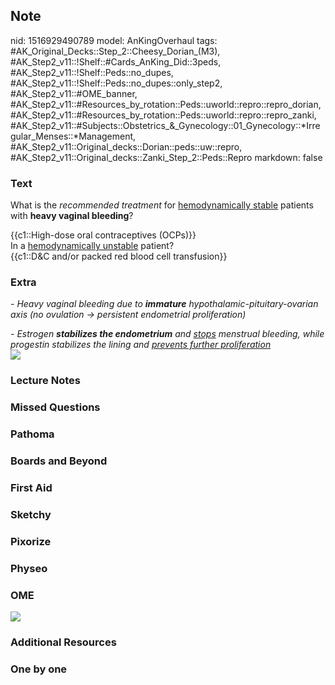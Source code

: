 ## Note
nid: 1516929490789
model: AnKingOverhaul
tags: #AK_Original_Decks::Step_2::Cheesy_Dorian_(M3), #AK_Step2_v11::!Shelf::#Cards_AnKing_Did::3peds, #AK_Step2_v11::!Shelf::Peds::no_dupes, #AK_Step2_v11::!Shelf::Peds::no_dupes::only_step2, #AK_Step2_v11::#OME_banner, #AK_Step2_v11::#Resources_by_rotation::Peds::uworld::repro::repro_dorian, #AK_Step2_v11::#Resources_by_rotation::Peds::uworld::repro::repro_zanki, #AK_Step2_v11::#Subjects::Obstetrics_&_Gynecology::01_Gynecology::*Irregular_Menses::*Management, #AK_Step2_v11::Original_decks::Dorian::peds::uw::repro, #AK_Step2_v11::Original_decks::Zanki_Step_2::Peds::Repro
markdown: false

### Text
What is the <i>recommended treatment</i> for <u>hemodynamically
stable</u> patients with <b>heavy vaginal bleeding</b>?
<div>
  {{c1::High-dose oral contraceptives (OCPs)}}
  <div>
    <div>
      In a <u>hemodynamically unstable</u> patient?
    </div>
    <div>
      {{c1::D&C and/or packed red blood cell transfusion}}
    </div>
  </div>
</div>

### Extra
<i>- Heavy vaginal bleeding due to <b>immature</b>
hypothalamic-pituitary-ovarian axis (no ovulation → persistent
endometrial proliferation)</i>
<div>
  <i>- Estrogen <b>stabilizes the endometrium</b> and <u>stops</u>
  menstrual bleeding, while progestin stabilizes the lining and
  <u>prevents further proliferation</u></i>
</div>
<div><img src="Screenshot%2012_2_2019%208_57_53%20PM.png"></div>

### Lecture Notes


### Missed Questions


### Pathoma


### Boards and Beyond


### First Aid


### Sketchy


### Pixorize


### Physeo


### OME
<div class="ome-widget">
  <a href="https://onlinemeded.org?ref=anki"><img src=
  "_OME_AnkiFlashcards_General_4.png"></a>
</div>

### Additional Resources


### One by one

